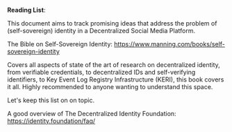 **Reading List**:

This document aims to track promising ideas that address the problem of (self-sovereign) identity in a Decentralized Social Media Platform.

The Bible on Self-Sovereign Identity: <a href="https://www.manning.com/books/self-sovereign-identity">https://www.manning.com/books/self-sovereign-identity</a>

Covers all aspects of state of the art of research on decentralized identity, from verifiable credentials, to decentralized IDs and self-verifying identifiers, to Key Event Log Registry Infrastructure (KERI), this book covers it all.
Highly recommended to anyone wanting to understand this space.

Let's keep this list on on topic.


A good overview of The Decentralized Identity Foundation: <a href="https://identity.foundation/faq/">https://identity.foundation/faq/</a>
